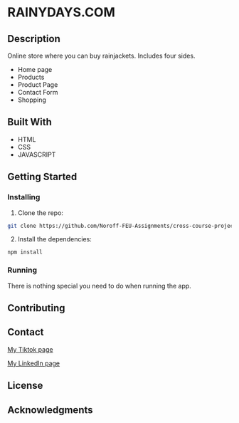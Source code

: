 # RAINYDAYS.COM

## Description

Online store where you can buy rainjackets.
Includes four sides.

- Home page
- Products
- Product Page 
- Contact Form
- Shopping 

## Built With

- HTML
- CSS
- JAVASCRIPT

## Getting Started

### Installing

1. Clone the repo:

```bash
git clone https://github.com/Noroff-FEU-Assignments/cross-course-project-Mariuskvaal
```

2. Install the dependencies:

```
npm install
```

### Running

There is nothing special you need to do when running the app.

## Contributing

## Contact

[My Tiktok page](https://www.tiktok.com/@marius_kvaal?lang=en)

[My LinkedIn page](https://www.linkedin.com/in/marius-kv%C3%A5l-264b04181/)

## License


## Acknowledgments


